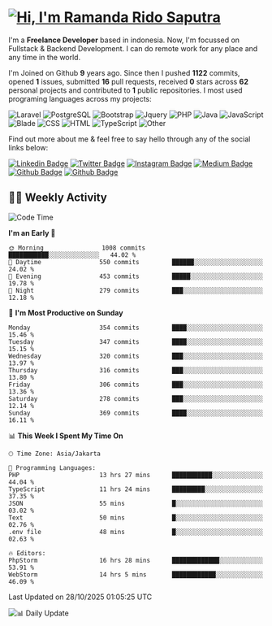 # [![Hi, I'm Ramanda Rido Saputra](https://readme-typing-svg.herokuapp.com?size=24&vCenter=true&lines=%F0%9F%91%8B+Hi%2C+I'm+Ramanda+Rido+Saputra+;%F0%9F%92%BB+Fullstack+Web+Developer+)](https://git.io/typing-svg)

I'm a **Freelance Developer** based in indonesia. Now, I'm focussed on Fullstack & Backend Development. I can do remote work for any place and any time in the world.

I'm Joined on Github **9** years ago. Since then I pushed **1122** commits, opened **1** issues, submitted **16** pull requests, received **0** stars across **62** personal projects and contributed to **1** public repositories.
I most used programing languages across my projects:

![Laravel](https://img.shields.io/badge/Laravel-FF2D20?flat&logo=laravel&logoColor=white)
![PostgreSQL](https://img.shields.io/badge/PostgreSQL-316192?flat&logo=postgresql&logoColor=white)
![Bootstrap](https://img.shields.io/badge/Bootstrap-563D7C?flat&logo=bootstrap&logoColor=white)
![Jquery](https://img.shields.io/badge/jQuery-0769AD?flat&logo=jquery&logoColor=white)
![PHP](https://img.shields.io/badge/-PHP-%234F5D95?style=flat&logo=PHP&logoColor=white)
![Java](https://img.shields.io/badge/-Java-%23b07219?style=flat&logo=Java&logoColor=white)
![JavaScript](https://img.shields.io/badge/-JavaScript-%23f1e05a?style=flat&logo=JavaScript&logoColor=white)
![Blade](https://img.shields.io/badge/-Blade-%23f7523f?style=flat&logo=Blade&logoColor=white)
![CSS](https://img.shields.io/badge/-CSS-%23663399?style=flat&logo=CSS&logoColor=white)
![HTML](https://img.shields.io/badge/-HTML-%23e34c26?style=flat&logo=HTML&logoColor=white)
![TypeScript](https://img.shields.io/badge/-TypeScript-%233178c6?style=flat&logo=TypeScript&logoColor=white)
![Other](https://img.shields.io/badge/-Other-%23ededed?style=flat&logo=Other&logoColor=white)

Find out more about me & feel free to say hello through any of the social links below:

[![Linkedin Badge](https://img.shields.io/badge/-ramandaaridogh-blue?style=flat&logo=Linkedin&logoColor=white&link=https://www.linkedin.com/in/ramanda-rido-saputra/)](https://www.linkedin.com/in/ramanda-rido-saputra/)
[![Twitter Badge](https://img.shields.io/badge/-ramandaaridogh-%231DA1F2.svg?style=flat&logo=twitter&logoColor=white&link=https://www.twitter.com/ramandaaridogh)](https://www.twitter.com/ramandaaridogh/)
[![Instagram Badge](https://img.shields.io/badge/-ramandaaridogh-purple?style=flat&logo=instagram&logoColor=white&link=https://instagram.com/ramandaaridogh_/)](https://instagram.com/ramandaaridogh_)
[![Medium Badge](https://img.shields.io/badge/-@ramandaaridogh-%2312100E.svg?style=flat&logo=Medium&logoColor=white&link=https://medium.com/@ramandaaridogh/)](https://medium.com/@ramandaaridogh)
[![Github Badge](https://img.shields.io/badge/-@ramandaaridogh-100000.svg?style=flat&logo=github&logoColor=white&link=https://github.com/ramandaaridogh)](https://github.com/ramandaaridogh)
[![Github Badge](https://img.shields.io/badge/-@mxcode-100000.svg?style=flat&logo=github&logoColor=white&link=https://github.com/ramanda-mxcode)](https://github.com/ramanda-mxcode)

## 👨‍💻 Weekly Activity
<!--START_SECTION:waka-->
![Code Time](http://img.shields.io/badge/Code%20Time-1%2C728%20hrs%208%20mins-blue)

**I'm an Early 🐤** 

```text
🌞 Morning                1008 commits        ███████████░░░░░░░░░░░░░░   44.02 % 
🌆 Daytime                550 commits         ██████░░░░░░░░░░░░░░░░░░░   24.02 % 
🌃 Evening                453 commits         █████░░░░░░░░░░░░░░░░░░░░   19.78 % 
🌙 Night                  279 commits         ███░░░░░░░░░░░░░░░░░░░░░░   12.18 % 
```
📅 **I'm Most Productive on Sunday** 

```text
Monday                   354 commits         ████░░░░░░░░░░░░░░░░░░░░░   15.46 % 
Tuesday                  347 commits         ████░░░░░░░░░░░░░░░░░░░░░   15.15 % 
Wednesday                320 commits         ███░░░░░░░░░░░░░░░░░░░░░░   13.97 % 
Thursday                 316 commits         ███░░░░░░░░░░░░░░░░░░░░░░   13.80 % 
Friday                   306 commits         ███░░░░░░░░░░░░░░░░░░░░░░   13.36 % 
Saturday                 278 commits         ███░░░░░░░░░░░░░░░░░░░░░░   12.14 % 
Sunday                   369 commits         ████░░░░░░░░░░░░░░░░░░░░░   16.11 % 
```


📊 **This Week I Spent My Time On** 

```text
🕑︎ Time Zone: Asia/Jakarta

💬 Programming Languages: 
PHP                      13 hrs 27 mins      ███████████░░░░░░░░░░░░░░   44.04 % 
TypeScript               11 hrs 24 mins      █████████░░░░░░░░░░░░░░░░   37.35 % 
JSON                     55 mins             █░░░░░░░░░░░░░░░░░░░░░░░░   03.02 % 
Text                     50 mins             █░░░░░░░░░░░░░░░░░░░░░░░░   02.76 % 
.env file                48 mins             █░░░░░░░░░░░░░░░░░░░░░░░░   02.63 % 

🔥 Editors: 
PhpStorm                 16 hrs 28 mins      █████████████░░░░░░░░░░░░   53.91 % 
WebStorm                 14 hrs 5 mins       ████████████░░░░░░░░░░░░░   46.09 % 
```


 Last Updated on 28/10/2025 01:05:25 UTC
<!--END_SECTION:waka-->

![📊 Daily Update](https://github.com/ramandaaridogh/ramandaaridogh/actions/workflows/update-activity.yml/badge.svg)
